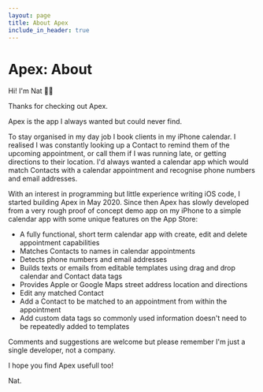 ```yaml
---
layout: page
title: About Apex
include_in_header: true
---
```

# Apex: About

Hi! I'm Nat 👋🏼

Thanks for checking out Apex.

Apex is the app I always wanted but could never find.

To stay organised in my day job I book clients in my iPhone calendar. I realised I was constantly looking up a Contact to remind them of the upcoming appointment, or call them if I was running late, or getting directions to their location. I'd always wanted a calendar app which would match Contacts with a calendar appointment and recognise phone numbers and email addresses.

With an interest in programming but little experience writing iOS code, I started building Apex in May 2020. Since then Apex has slowly developed from a very rough proof of concept demo app on my iPhone to a simple calendar app with some unique features on the App Store:

- A fully functional, short term calendar app with create, edit and delete appointment capabilities
- Matches Contacts to names in calendar appointments
- Detects phone numbers and email addresses
- Builds texts or emails from editable templates using drag and drop calendar and Contact data tags
- Provides Apple or Google Maps street address location and directions
- Edit any matched Contact
- Add a Contact to be matched to an appointment from within the appointment
- Add custom data tags so commonly used information doesn't need to be repeatedly added to templates

Comments and suggestions are welcome but please remember I'm just a single developer, not a company.

I hope you find Apex usefull too!

Nat.
